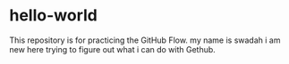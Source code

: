 # hello-world
This repository is for practicing the GitHub Flow.
my name is swadah i am new here trying to figure out what i can do with Gethub.
